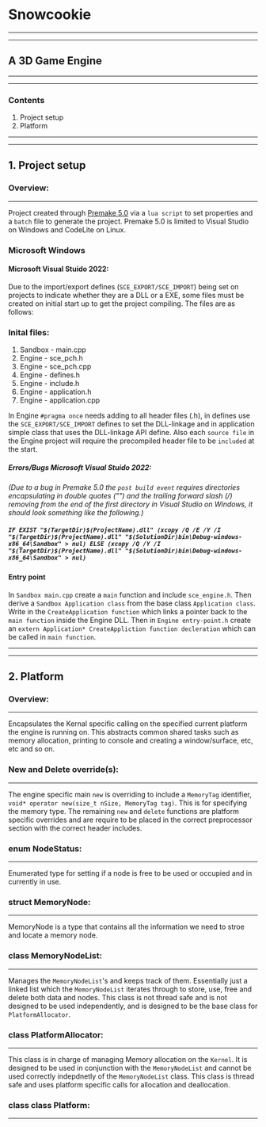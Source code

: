 # Snowcookie
---
--- 
## A 3D Game Engine
---
--- 
### Contents
1. Project setup
2. Platform
--- 
--- 
## **1. Project setup**
### **Overview:**
---
Project created through [Premake 5.0](https://premake.github.io/download) via a `lua script` to set properties and a `batch` file to generate the project. Premake 5.0 is limited to Visual Studio on Windows and CodeLite on Linux.
### **Microsoft Windows**
#### **Microsoft Visual Stuido 2022:**
Due to the import/export defines (`SCE_EXPORT/SCE_IMPORT`) being set on projects to indicate whether they are a DLL or a EXE, some files must be created on initial start up to get the project compiling. The files are as follows:

### Inital  files:
1. Sandbox - main.cpp
2. Engine - sce_pch.h
3. Engine - sce_pch.cpp
4. Engine - defines.h
5. Engine - include.h
6. Engine - application.h
7. Engine - application.cpp

In Engine `#pragma once` needs adding to all header files (.h), in defines use the `SCE_EXPORT/SCE_IMPORT` defines to set the DLL-linkage and in application simple class that uses the DLL-linkage API define. Also each `source file` in the Engine project will require the precompiled header file to be `included` at the start.

##### **Errors/Bugs Microsoft Visual Stuido 2022:**
*(Due to a bug in Premake 5.0 the `post build event` requires directories encapsulating in double quotes ("") and the trailing forward slash (/) removing from the end of the first directory in Visual Studio on Windows, it should look something like the following.)*

##### *```IF EXIST "$(TargetDir)$(ProjectName).dll" (xcopy /Q /E /Y /I "$(TargetDir)$(ProjectName).dll" "$(SolutionDir)bin\Debug-windows-x86_64\Sandbox" > nul) ELSE (xcopy /Q /Y /I "$(TargetDir)$(ProjectName).dll" "$(SolutionDir)bin\Debug-windows-x86_64\Sandbox" > nul)```*

#### **Entry point**
In `Sandbox main.cpp` create a `main` function and include `sce_engine.h`. Then derive a `Sandbox Application class` from the base class `Application class`. Write in the `CreateApplication function` which links a pointer back to the `main function` inside the Engine DLL.
Then in `Engine entry-point.h` create an `extern Application* CreateAppliction function decleration` which can be called in `main function`.

---
---  
## 2. Platform
### **Overview:**
---

Encapsulates the Kernal specific calling on the specified current platform the engine is running on. This abstracts common shared tasks such as memory allocation, printing to console and creating a window/surface, etc, etc and so on.
### **New and Delete override(s):**
---
The engine specific main `new` is overriding to include a `MemoryTag` identifier, `void* operator new(size_t nSize, MemoryTag tag)`. This is for specifying the memory type. The remaining `new` and `delete` functions are platform specific overrides and are require to be placed in the correct preprocessor section with the correct header includes.
### **enum NodeStatus:**
---
Enumerated type for setting if a node is free to be used or occupied and in currently in use.
### **struct MemoryNode:**
---
MemoryNode is a type that contains all the information we need to stroe and locate a memory node.
### **class MemoryNodeList:**
---
Manages the `MemoryNodeList`'s and keeps track of them. Essentially just a linked list which the `MemoryNodeList` iterates through to store, use, free and delete both data and nodes. This class is not thread safe and is not designed to be used independently, and is designed to be the base class for `PlatformAllocator`.
### **class PlatformAllocator:**
---
This class is in charge of managing Memory allocation on the `Kernel`. It is designed to be used in conjunction with the `MemoryNodeList` and cannot be used correctly indepdnetly of the `MemoryNodeList` class. This class is thread safe and uses platform specific calls for allocation and deallocation.
### **class class Platform:**
---








